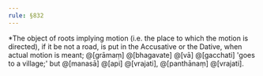 ```yaml
---
rule: §832
---
```


\*The object of roots implying motion (i.e. the place to which the motion is directed), if it be not a road, is put in the Accusative or the Dative, when actual motion is meant; @[grāmaṃ] @[bhagavate] @[vā] @[gacchati] 'goes to a village;' but @[manasā] @[api] @[vrajati], @[panthānaṃ] @[vrajati].